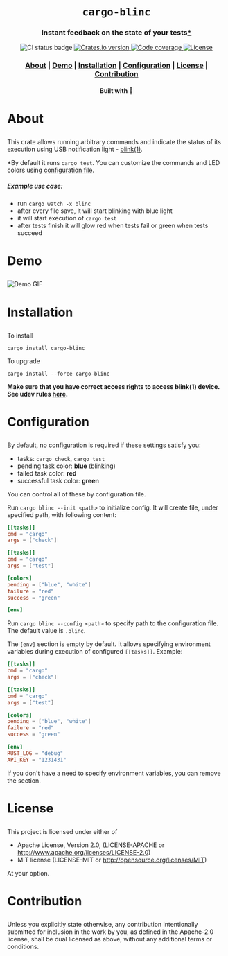 <div align="center">

  <h1><code>cargo-blinc</code></h1>

  <h3>
    <strong>Instant feedback on the state of your tests<a href="#star">*</a></strong>
  </h3>

  <p>
    <img src="https://img.shields.io/github/actions/workflow/status/devzbysiu/cargo-blinc/ci.yml?style=for-the-badge" alt="CI status badge" />
    <a href="https://crates.io/crates/cargo-blinc">
      <img src="https://img.shields.io/crates/v/cargo-blinc?style=for-the-badge" alt="Crates.io version" />
    </a>
    <a href="https://codecov.io/gh/devzbysiu/cargo-blinc">
      <img src="https://img.shields.io/codecov/c/github/devzbysiu/cargo-blinc?style=for-the-badge" alt="Code coverage"/>
    </a>
    <a href="https://crates.io/crates/cargo-blinc">
      <img src="https://img.shields.io/crates/l/cargo-blinc?style=for-the-badge" alt="License"/>
    </a>
  </p>

  <h3>
    <a href="#about">About</a>
    <span> | </span>
    <a href="#demo">Demo</a>
    <span> | </span>
    <a href="#installation">Installation</a>
    <span> | </span>
    <a href="#configuration">Configuration</a>
    <span> | </span>
    <a href="#license">License</a>
    <span> | </span>
    <a href="#contribution">Contribution</a>
  </h3>

  <sub><h4>Built with 🦀</h4></sub>
</div>

# <p id="about">About</p>

This crate allows running arbitrary commands and indicate the status of its execution using USB notification light - [blink(1)](https://blink1.thingm.com/).

<p id="star">*By default it runs <code>cargo test</code>. You can customize the commands and LED colors using <a href="#configuration">configuration file</a>.

##### Example use case:

- run `cargo watch -x blinc`
- after every file save, it will start blinking with blue light
- it will start execution of `cargo test`
- after tests finish it will glow red when tests fail or green when tests succeed
</p>


# <p id="demo">Demo</p>

![Demo GIF](./res/demo.gif)

# <p id="installation">Installation</p>

To install
```
cargo install cargo-blinc
```

To upgrade
```
cargo install --force cargo-blinc
```

**Make sure that you have correct access rights to access blink(1) device. See udev rules [here](https://github.com/todbot/blink1/blob/master/linux/51-blink1.rules).**

# <p id="configuration">Configuration</p>

By default, no configuration is required if these settings satisfy you:
- tasks: `cargo check`, `cargo test`
- pending task color: **blue** (blinking)
- failed task color: **red**
- successful task color: **green**

You can control all of these by configuration file.

Run `cargo blinc --init <path>` to initialize config. It will create file, under specified path, with following content:

```toml
[[tasks]]
cmd = "cargo"
args = ["check"]

[[tasks]]
cmd = "cargo"
args = ["test"]

[colors]
pending = ["blue", "white"]
failure = "red"
success = "green"

[env]
```

Run `cargo blinc --config <path>` to specify path to the configuration file. The default value is `.blinc`.

The `[env]` section is empty by default. It allows specifying environment variables during execution
of configured `[[tasks]]`. Example:

```toml
[[tasks]]
cmd = "cargo"
args = ["check"]

[[tasks]]
cmd = "cargo"
args = ["test"]

[colors]
pending = ["blue", "white"]
failure = "red"
success = "green"

[env]
RUST_LOG = "debug"
API_KEY = "1231431"
```

If you don't have a need to specify environment variables, you can remove the section.


# <p id="license">License</p>

This project is licensed under either of

- Apache License, Version 2.0, (LICENSE-APACHE or http://www.apache.org/licenses/LICENSE-2.0)
- MIT license (LICENSE-MIT or http://opensource.org/licenses/MIT)

At your option.

# <p id="contribution">Contribution</p>

Unless you explicitly state otherwise, any contribution intentionally submitted for inclusion in the work by you, as defined in the Apache-2.0 license, shall be dual licensed as above, without any additional terms or conditions.

